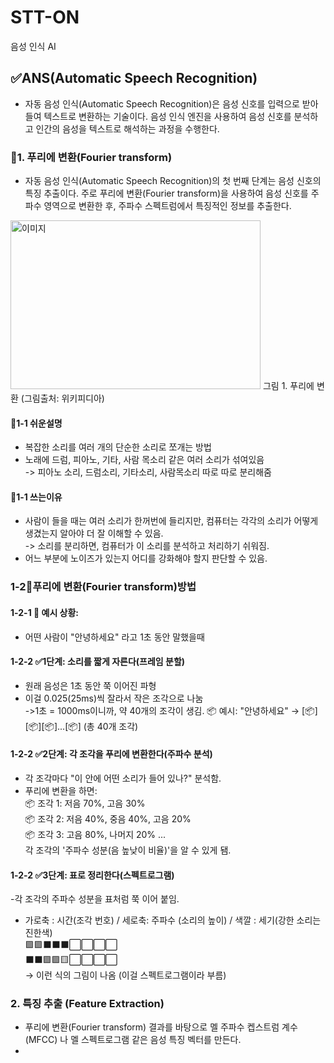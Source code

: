# STT-ON
음성 인식 AI 

## ✅ANS(Automatic Speech Recognition)
- 자동 음성 인식(Automatic Speech Recognition)은 음성 신호를 입력으로 받아들여 텍스트로 변환하는 기술이다. 음성 인식 엔진을 사용하여
 음성 신호를 분석하고 인간의 음성을 텍스트로 해석하는 과정을 수행한다.
### 📘1. 푸리에 변환(Fourier transform)
- 자동 음성 인식(Automatic Speech Recognition)의 첫 번째 단계는 음성 신호의 특징 추출이다. 주로 푸리에 변환(Fourier transform)을 사용하여 음성 신호를 주파수 영역으로 변환한 후, 주파수 스펙트럼에서 특징적인 정보를 추출한다.
<img src="https://img1.daumcdn.net/thumb/R1280x0/?scode=mtistory2&fname=https%3A%2F%2Ft1.daumcdn.net%2Fcfile%2Ftistory%2F9967FA3359B63D8122" alt="이미지" width="400" height="270"/>
그림 1. 푸리에 변환 (그림출처: 위키피디아)

#### 🤔1-1 쉬운설명
- 복잡한 소리를 여러 개의 단순한 소리로 쪼개는 방법
- 노래에 드럼, 피아노, 기타, 사람 목소리 같은 여러 소리가 섞여있음<br>
  -> 피아노 소리, 드럼소리, 기타소리, 사람목소리 따로 따로 분리해줌

#### 🤔1-1 쓰는이유
- 사람이 들을 때는 여러 소리가 한꺼번에 들리지만, 컴퓨터는 각각의 소리가 어떻게 생겼는지 알아야 더 잘 이해할 수 있음.<br>
 -> 소리를 분리하면, 컴퓨터가 이 소리를 분석하고 처리하기 쉬워짐.
- 어느 부분에 노이즈가 있는지 어디를 강화해야 할지 판단할 수 있음.

### 1-2📘푸리에 변환(Fourier transform)방법

#### 1-2-1 🎤 예시 상황:<br>
- 어떤 사람이 "안녕하세요" 라고 1초 동안 말했을때

#### 1-2-2 ✅1단계: 소리를 짧게 자른다(프레임 분할)
- 원래 음성은 1초 동안 쭉 이어진 파형
- 이걸 0.025(25ms)씩 잘라서 작은 조각으로 나눔<br>
  ->1초 = 1000ms이니까, 약 40개의 조각이 생김.
  📦 예시:
"안녕하세요" → [📦][📦][📦]...[📦] (총 40개 조각)

#### 1-2-2 ✅2단계: 각 조각을 푸리에 변환한다(주파수 분석)
- 각 조각마다 "이 안에 어떤 소리가 들어 있나?" 분석함.
- 푸리에 변환을 하면: <br>
📦 조각 1: 저음 70%, 고음 30% <br>
📦 조각 2: 저음 40%, 중음 40%, 고음 20% <br>
📦 조각 3: 고음 80%, 나머지 20% ... <br>
각 조각의 '주파수 성분(음 높낮이 비율)'을 알 수 있게 됌.

#### 1-2-2 ✅3단계: 표로 정리한다(스펙트로그램)
-각 조각의 주파수 성분을 표처럼 쭉 이어 붙임.
- 가로축 : 시간(조각 번호) /  세로축: 주파수 (소리의 높이) / 색깔 : 세기(강한 소리는 진한색) <br>
🟪🟪⬛⬛⬛⬜⬜⬜⬜ <br>
⬛⬛🟪🟪🟨⬜⬜⬜⬜ <br>
→ 이런 식의 그림이 나옴 (이걸 스펙트로그램이라 부름)

### 2. 특징 추출 (Feature Extraction)
- 푸리에 변환(Fourier transform) 결과를 바탕으로 멜 주파수 켑스트럼 계수(MFCC) 나 멜 스펙트로그램 같은 음성 특징 벡터를 만든다.
- 
